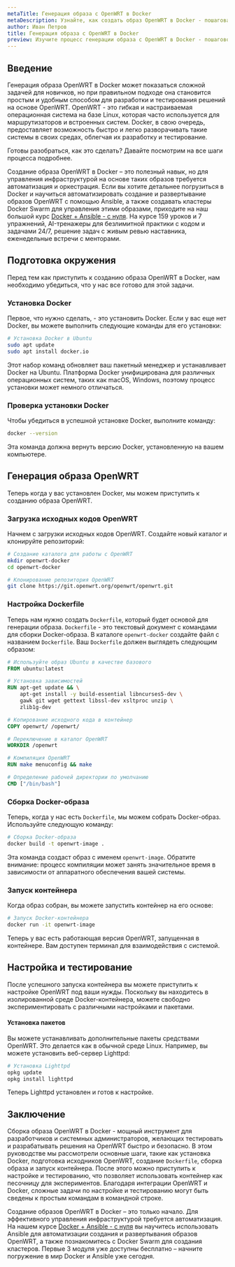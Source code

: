 ```yaml
---
metaTitle: Генерация образа с OpenWRT в Docker
metaDescription: Узнайте, как создать образ OpenWRT в Docker - пошаговая инструкция - настройка окружения и создание образа
author: Иван Петров
title: Генерация образа с OpenWRT в Docker
preview: Изучите процесс генерации образа с OpenWRT в Docker - пошаговое руководство поможет вам легко создать и настроить собственное окружение
---
```


## Введение

Генерация образа OpenWRT в Docker может показаться сложной задачей для новичков, но при правильном подходе она становится простым и удобным способом для разработки и тестирования решений на основе OpenWRT. OpenWRT - это гибкая и настраиваемая операционная система на базе Linux, которая часто используется для маршрутизаторов и встроенных систем. Docker, в свою очередь, предоставляет возможность быстро и легко разворачивать такие системы в своих средах, облегчая их разработку и тестирование.

Готовы разобраться, как это сделать? Давайте посмотрим на все шаги процесса подробнее.

Создание образа OpenWRT в Docker – это полезный навык, но для управления инфраструктурой на основе таких образов требуется автоматизация и оркестрация. Если вы хотите детальнее погрузиться в Docker и научиться автоматизировать создание и развертывание образов OpenWRT с помощью Ansible, а также создавать кластеры Docker Swarm для управления этими образами, приходите на наш большой курс [Docker + Ansible - с нуля](https://purpleschool.ru/course/docker). На курсе 159 уроков и 7 упражнений, AI-тренажеры для безлимитной практики с кодом и задачами 24/7, решение задач с живым ревью наставника, еженедельные встречи с менторами.

## Подготовка окружения

Перед тем как приступить к созданию образа OpenWRT в Docker, нам необходимо убедиться, что у нас все готово для этой задачи. 

### Установка Docker

Первое, что нужно сделать, - это установить Docker. Если у вас еще нет Docker, вы можете выполнить следующие команды для его установки:

```bash
# Установка Docker в Ubuntu
sudo apt update
sudo apt install docker.io
```

Этот набор команд обновляет ваш пакетный менеджер и устанавливает Docker на Ubuntu. Платформа Docker унифицирована для различных операционных систем, таких как macOS, Windows, поэтому процесс установки может немного отличаться.

### Проверка установки Docker

Чтобы убедиться в успешной установке Docker, выполните команду:

```bash
docker --version
```

Эта команда должна вернуть версию Docker, установленную на вашем компьютере.

## Генерация образа OpenWRT

Теперь когда у вас установлен Docker, мы можем приступить к созданию образа OpenWRT.

### Загрузка исходных кодов OpenWRT

Начнем с загрузки исходных кодов OpenWRT. Создайте новый каталог и клонируйте репозиторий:

```bash
# Создание каталога для работы с OpenWRT
mkdir openwrt-docker
cd openwrt-docker

# Клонирование репозитория OpenWRT
git clone https://git.openwrt.org/openwrt/openwrt.git
```

### Настройка Dockerfile

Теперь нам нужно создать `Dockerfile`, который будет основой для генерации образа. `Dockerfile` - это текстовый документ с командами для сборки Docker-образа. В каталоге `openwrt-docker` создайте файл с названием `Dockerfile`. Ваш `Dockerfile` должен выглядеть следующим образом:

```dockerfile
# Используйте образ Ubuntu в качестве базового
FROM ubuntu:latest

# Установка зависимостей
RUN apt-get update && \
    apt-get install -y build-essential libncurses5-dev \
    gawk git wget gettext libssl-dev xsltproc unzip \
    zlib1g-dev

# Копирование исходного кода в контейнер
COPY openwrt/ /openwrt/

# Переключение в каталог OpenWRT
WORKDIR /openwrt

# Компиляция OpenWRT
RUN make menuconfig && make

# Определение рабочей директории по умолчанию
CMD ["/bin/bash"]
```

### Сборка Docker-образа

Теперь, когда у нас есть `Dockerfile`, мы можем собрать Docker-образ. Используйте следующую команду:

```bash
# Сборка Docker-образа
docker build -t openwrt-image .
```

Эта команда создаст образ с именем `openwrt-image`. Обратите внимание: процесс компиляции может занять значительное время в зависимости от аппаратного обеспечения вашей системы.

### Запуск контейнера

Когда образ собран, вы можете запустить контейнер на его основе:

```bash
# Запуск Docker-контейнера
docker run -it openwrt-image
```

Теперь у вас есть работающая версия OpenWRT, запущенная в контейнере. Вам доступен терминал для взаимодействия с системой.

## Настройка и тестирование

После успешного запуска контейнера вы можете приступить к настройке OpenWRT под ваши нужды. Поскольку вы находитесь в изолированной среде Docker-контейнера, можете свободно экспериментировать с различными настройками и пакетами.

#### Установка пакетов

Вы можете устанавливать дополнительные пакеты средствами OpenWRT. Это делается как в обычной среде Linux. Например, вы можете установить веб-сервер Lighttpd:

```bash
# Установка Lighttpd
opkg update
opkg install lighttpd
```

Теперь Lighttpd установлен и готов к настройке.

## Заключение

Сборка образа OpenWRT в Docker - мощный инструмент для разработчиков и системных администраторов, желающих тестировать и разрабатывать решения на OpenWRT быстро и безопасно. В этом руководстве мы рассмотрели основные шаги, такие как установка Docker, подготовка исходников OpenWRT, создание `Dockerfile`, сборка образа и запуск контейнера. После этого можно приступить к настройке и тестированию, что позволяет использовать контейнер как песочницу для экспериментов. Благодаря интеграции OpenWRT и Docker, сложные задачи по настройке и тестированию могут быть сведены к простым командам в командной строке.

Создание образов OpenWRT в Docker – это только начало. Для эффективного управления инфраструктурой требуется автоматизация. На нашем курсе [Docker + Ansible - с нуля](https://purpleschool.ru/course/docker) вы научитесь использовать Ansible для автоматизации создания и развертывания образов OpenWRT, а также познакомитесь с Docker Swarm для создания кластеров. Первые 3 модуля уже доступны бесплатно – начните погружение в мир Docker и Ansible уже сегодня.
